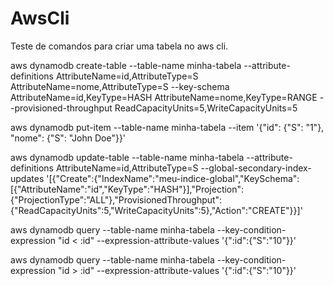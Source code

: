 # AwsCli
Teste de comandos para criar uma tabela no aws cli.

aws dynamodb create-table --table-name minha-tabela --attribute-definitions AttributeName=id,AttributeType=S AttributeName=nome,AttributeType=S --key-schema AttributeName=id,KeyType=HASH AttributeName=nome,KeyType=RANGE --provisioned-throughput ReadCapacityUnits=5,WriteCapacityUnits=5

aws dynamodb put-item --table-name minha-tabela --item '{"id": {"S": "1"}, "nome": {"S": "John Doe"}}'

aws dynamodb update-table --table-name minha-tabela --attribute-definitions AttributeName=id,AttributeType=S --global-secondary-index-updates '[{"Create":{"IndexName":"meu-indice-global","KeySchema":[{"AttributeName":"id","KeyType":"HASH"}],"Projection":{"ProjectionType":"ALL"},"ProvisionedThroughput":{"ReadCapacityUnits":5,"WriteCapacityUnits":5},"Action":"CREATE"}}]'

aws dynamodb query --table-name minha-tabela --key-condition-expression "id < :id" --expression-attribute-values '{":id":{"S":"10"}}'

aws dynamodb query --table-name minha-tabela --key-condition-expression "id > :id" --expression-attribute-values '{":id":{"S":"10"}}'
